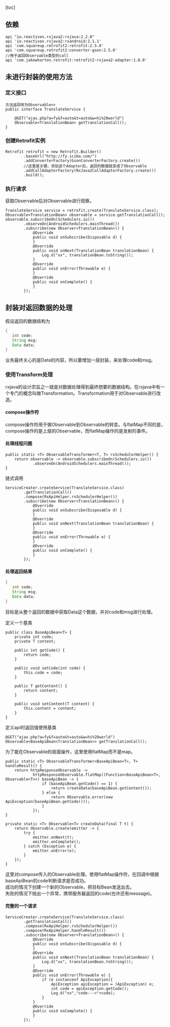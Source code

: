 [toc]
## 依赖
```
api "io.reactivex.rxjava2:rxjava:2.2.8"
api 'io.reactivex.rxjava2:rxandroid:2.1.1'
api 'com.squareup.retrofit2:retrofit:2.5.0'
api 'com.squareup.retrofit2:converter-gson:2.5.0'
//用于返回Observable类型的call
api 'com.jakewharton.retrofit:retrofit2-rxjava2-adapter:1.0.0'
```

## 未进行封装的使用方法

### 定义接口
```
方法返回改为Observable<>
public interface TranslateService {

    @GET("ajax.php?a=fy&f=auto&t=auto&w=hi%20world")
    Observable<TranslationBean> getTranslationCall();
}
```

### 创建Retrofit实例
```
Retrofit retrofit = new Retrofit.Builder()
        .baseUrl("http://fy.iciba.com/")
        .addConverterFactory(GsonConverterFactory.create())
        //这里是关键，添加这个Adapter后，返回的数据就变成了Observable
        .addCallAdapterFactory(RxJava2CallAdapterFactory.create())
        .build();
```

### 执行请求
获取Observable后对Observable进行观察。
```
TranslateService service = retrofit.create(TranslateService.class);
Observable<TranslationBean> observable = service.getTranslationCall();
observable.subscribeOn(Schedulers.io())
        .observeOn(AndroidSchedulers.mainThread())
        .subscribe(new Observer<TranslationBean>() {
            @Override
            public void onSubscribe(Disposable d) {
            }
            @Override
            public void onNext(TranslationBean translationBean) {
                Log.d("xx", translationBean.toString());
            }
            @Override
            public void onError(Throwable e) {
            }
            @Override
            public void onComplete() {
            }
        });
```

## 封装对返回数据的处理
假设返回的数据结构为
```java
{
   int code;
   String msg;
   Data data;
}
```
业务最终关心的是Data的内容，所以要增加一层封装，来处理code和msg。

### 使用Transform处理
rxjava的设计宗旨之一就是对数据处理得到最终想要的数据结构。在rxjava中有一个专门的概念叫做Transformation。Transformation用于对Observable进行改造。

#### compose操作符
compose操作符用于做Observable到Observable的转变。与flatMap不同的是，compose操作的是上层的Observable，而flatMap操作的是发射的事件。

#### 处理线程问题
```
public static <T> ObservableTransformer<T, T> rxSchedulerHelper() {
    return observable -> observable.subscribeOn(Schedulers.io())
            .observeOn(AndroidSchedulers.mainThread());
}
```
链式调用
```
ServiceCreater.createService(TranslateService.class)
        .getTranslationCall()
        .compose(RxApiHelper.rxSchedulerHelper())
        .subscribe(new Observer<TranslationBean>() {
            @Override
            public void onSubscribe(Disposable d) {
            }
            @Override
            public void onNext(TranslationBean translationBean) {
            }
            @Override
            public void onError(Throwable e) {
            }
            @Override
            public void onComplete() {
            }
        });
```

#### 处理返回结果

```java
{
   int code;
   String msg;
   Data data;
}
```
目标是从整个返回的数据中获取Data这个数据，并对code和msg进行处理。

定义一个基类
```
public class BaseApiBean<T> {
    private int code;
    private T content;

    public int getCode() {
        return code;
    }

    public void setCode(int code) {
        this.code = code;
    }

    public T getContent() {
        return content;
    }

    public void setContent(T content) {
        this.content = content;
    }
}
```

定义api时返回值使用基类
```
@GET("ajax.php?a=fy&f=auto&t=auto&w=hi%20world")
Observable<BaseApiBean<TranslationBean>> getTranslationCall();
```

为了能在Observable的层面操作，这里使用flatMap而不是map。
```
public static <T> ObservableTransformer<BaseApiBean<T>, T> handleResult() {
    return httpResponseObservable ->
            httpResponseObservable.flatMap((Function<BaseApiBean<T>, Observable<T>>) baseApiBean -> {
                if (baseApiBean.getCode() == 1) {
                    return createData(baseApiBean.getContent());
                } else {
                    return Observable.error(new ApiException(baseApiBean.getCode()));
                }
            });
}

private static <T> Observable<T> createData(final T t) {
    return Observable.create(emitter -> {
        try {
            emitter.onNext(t);
            emitter.onComplete();
        } catch (Exception e) {
            emitter.onError(e);
        }
    });
}
```
这里对compose传入的Observable处理。使用flatMap操作符，在回调中根据baseApiBean的code判断请求是否成功。<br>
成功的情况下创建一个新的Observable，把目标Bean发送出去。
<br>
失败的情况下抛出一个异常，携带服务器返回的code(也许还有message)。

#### 完整的一个请求
```
ServiceCreater.createService(TranslateService.class)
        .getTranslationCall()
        .compose(RxApiHelper.rxSchedulerHelper())
        .compose(RxApiHelper.handleResult())
        .subscribe(new Observer<TranslationBean>() {
            @Override
            public void onSubscribe(Disposable d) {
            }
            @Override
            public void onNext(TranslationBean translationBean) {
                Log.d("xx", translationBean.toString());
            }
            @Override
            public void onError(Throwable e) {
                if (e instanceof ApiException){
                    ApiException apiException = (ApiException) e;
                    int code = apiException.getCode();
                    Log.d("xx","code--->"+code);
                }
            }
            @Override
            public void onComplete() {
            }
        });
```